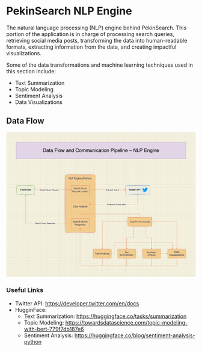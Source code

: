 # PekinSearch NLP Engine

The natural language processing (NLP) engine behind PekinSearch. This portion of the application is in charge of processing search queries, retrieving social media posts, transforming the data into human-readable formats, extracting information from the data, and creating impactful visualizations.

Some of the data transformations and machine learning techniques used in this section include:
- Text Summarization
- Topic Modeling
- Sentiment Analysis
- Data Visualizations

## Data Flow
![nlp data flow diagram](./NLP-Data-Flow.png)

### Useful Links
- Twitter API: https://developer.twitter.com/en/docs
- HugginFace:
    - Text Summarization: https://huggingface.co/tasks/summarization
    - Topic Modeling: https://towardsdatascience.com/topic-modeling-with-bert-779f7db187e6
    - Sentiment Analysis: https://huggingface.co/blog/sentiment-analysis-python
